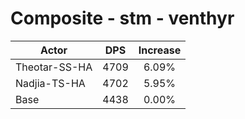 # Composite - stm - venthyr
| Actor | DPS | Increase |
|---|:---:|:---:|
|Theotar-SS-HA|4709|6.09%|
|Nadjia-TS-HA|4702|5.95%|
|Base|4438|0.00%|
